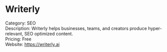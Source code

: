 # Writerly

Category: SEO  
Description: Writerly helps businesses, teams, and creators produce hyper-relevant, SEO optimized content.  
Pricing: Free  
Website: https://writerly.ai
